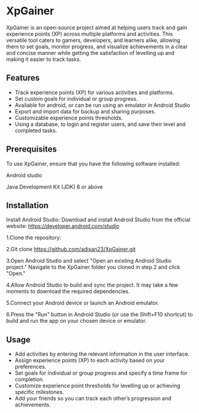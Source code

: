 # XpGainer

XpGainer is an open-source project aimed at helping users track and gain experience points (XP) across multiple platforms and activities. This versatile tool caters to gamers, developers, and learners alike, allowing them to set goals, monitor progress, and visualize achievements in a clear and concise manner while getting the satisfaction of levelling up and making it easier to track tasks.
  
## Features

+	Track experience points (XP) for various activities and platforms.
+	Set custom goals for individual or group progress.
+	Available for android, or can be run using an emulator in Android Studio
+	Export and import data for backup and sharing purposes.
+	Customizable experience points thresholds.
+	Using a database, to login and register users, and save their level and completed tasks.

## Prerequisites
To use XpGainer, ensure that you have the following software installed:

Android studio

Java Development Kit (JDK) 8 or above

## Installation
Install Android Studio: Download and install Android Studio from the official website: https://developer.android.com/studio 

1.Clone the repository:

2.Git clone https://github.com/adisan23/XpGainer.git

3.Open Android Studio and select "Open an existing Android Studio project." Navigate to the XpGainer folder you cloned in step 2 and click "Open."

4.Allow Android Studio to build and sync the project. It may take a few moments to download the required dependencies.

5.Connect your Android device or launch an Android emulator.

6.Press the "Run" button in Android Studio (or use the Shift+F10 shortcut) to build and run the app on your chosen device or emulator.

## Usage

+	Add activities by entering the relevant information in the user interface.
+	Assign experience points (XP) to each activity based on your preferences.
+	Set goals for individual or group progress and specify a time frame for completion.
+	Customize experience point thresholds for levelling up or achieving specific milestones.
+	Add your friends so you can track each other’s progression and achievements.



